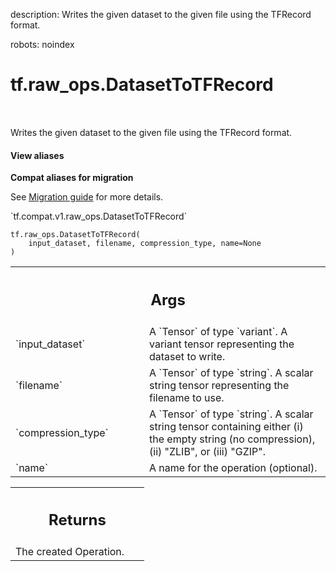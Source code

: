 description: Writes the given dataset to the given file using the TFRecord format.

robots: noindex

# tf.raw_ops.DatasetToTFRecord

<!-- Insert buttons and diff -->

<table class="tfo-notebook-buttons tfo-api nocontent" align="left">

</table>



Writes the given dataset to the given file using the TFRecord format.

<section class="expandable">
  <h4 class="showalways">View aliases</h4>
  <p>
<b>Compat aliases for migration</b>
<p>See
<a href="https://www.tensorflow.org/guide/migrate">Migration guide</a> for
more details.</p>
<p>`tf.compat.v1.raw_ops.DatasetToTFRecord`</p>
</p>
</section>

<pre class="devsite-click-to-copy prettyprint lang-py tfo-signature-link">
<code>tf.raw_ops.DatasetToTFRecord(
    input_dataset, filename, compression_type, name=None
)
</code></pre>



<!-- Placeholder for "Used in" -->


<!-- Tabular view -->
 <table class="responsive fixed orange">
<colgroup><col width="214px"><col></colgroup>
<tr><th colspan="2"><h2 class="add-link">Args</h2></th></tr>

<tr>
<td>
`input_dataset`
</td>
<td>
A `Tensor` of type `variant`.
A variant tensor representing the dataset to write.
</td>
</tr><tr>
<td>
`filename`
</td>
<td>
A `Tensor` of type `string`.
A scalar string tensor representing the filename to use.
</td>
</tr><tr>
<td>
`compression_type`
</td>
<td>
A `Tensor` of type `string`.
A scalar string tensor containing either (i) the empty string (no
compression), (ii) "ZLIB", or (iii) "GZIP".
</td>
</tr><tr>
<td>
`name`
</td>
<td>
A name for the operation (optional).
</td>
</tr>
</table>



<!-- Tabular view -->
 <table class="responsive fixed orange">
<colgroup><col width="214px"><col></colgroup>
<tr><th colspan="2"><h2 class="add-link">Returns</h2></th></tr>
<tr class="alt">
<td colspan="2">
The created Operation.
</td>
</tr>

</table>

